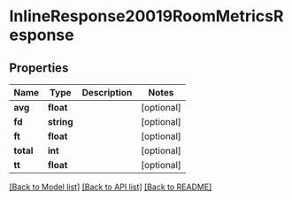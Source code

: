 # InlineResponse20019RoomMetricsResponse

## Properties
Name | Type | Description | Notes
------------ | ------------- | ------------- | -------------
**avg** | **float** |  | [optional] 
**fd** | **string** |  | [optional] 
**ft** | **float** |  | [optional] 
**total** | **int** |  | [optional] 
**tt** | **float** |  | [optional] 

[[Back to Model list]](../../README.md#documentation-for-models) [[Back to API list]](../../README.md#documentation-for-api-endpoints) [[Back to README]](../../README.md)

